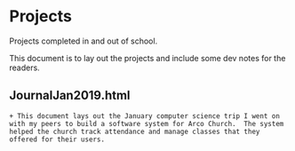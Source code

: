 # Projects
Projects completed in and out of school.

This document is to lay out the projects and include some dev notes for the readers.	

## JournalJan2019.html
	+ This document lays out the January computer science trip I went on with my peers to build a software system for Arco Church.  The system helped the church track attendance and manage classes that they offered for their users.